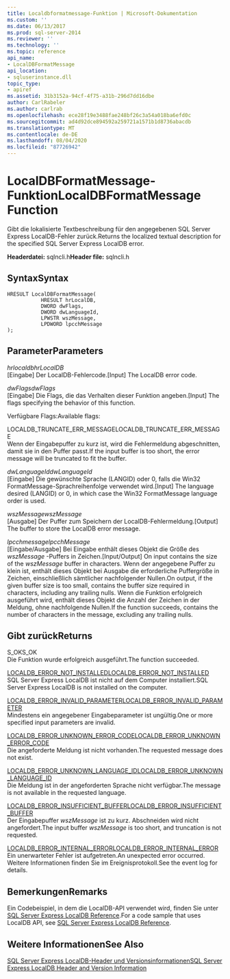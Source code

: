 ```yaml
---
title: Localdbformatmessage-Funktion | Microsoft-Dokumentation
ms.custom: ''
ms.date: 06/13/2017
ms.prod: sql-server-2014
ms.reviewer: ''
ms.technology: ''
ms.topic: reference
api_name:
- LocalDBFormatMessage
api_location:
- sqluserinstance.dll
topic_type:
- apiref
ms.assetid: 31b3152a-94cf-4f75-a31b-296d7dd16dbe
author: CarlRabeler
ms.author: carlrab
ms.openlocfilehash: ece28f19e3488fae248bf26c3a54a018ba6efd0c
ms.sourcegitcommit: ad4d92dce894592a259721a1571b1d8736abacdb
ms.translationtype: MT
ms.contentlocale: de-DE
ms.lasthandoff: 08/04/2020
ms.locfileid: "87726942"
---
```

# <a name="localdbformatmessage-function"></a><span data-ttu-id="98f31-102">LocalDBFormatMessage-Funktion</span><span class="sxs-lookup"><span data-stu-id="98f31-102">LocalDBFormatMessage Function</span></span>
  <span data-ttu-id="98f31-103">Gibt die lokalisierte Textbeschreibung für den angegebenen SQL Server Express LocalDB-Fehler zurück.</span><span class="sxs-lookup"><span data-stu-id="98f31-103">Returns the localized textual description for the specified SQL Server Express LocalDB error.</span></span>  
  
 <span data-ttu-id="98f31-104">**Headerdatei:** sqlncli.h</span><span class="sxs-lookup"><span data-stu-id="98f31-104">**Header file:** sqlncli.h</span></span>  
  
## <a name="syntax"></a><span data-ttu-id="98f31-105">Syntax</span><span class="sxs-lookup"><span data-stu-id="98f31-105">Syntax</span></span>  
  
```  
HRESULT LocalDBFormatMessage(  
           HRESULT hrLocalDB,  
           DWORD dwFlags,   
           DWORD dwLanguageId,   
           LPWSTR wszMessage,   
           LPDWORD lpcchMessage   
);  
```  
  
## <a name="parameters"></a><span data-ttu-id="98f31-106">Parameter</span><span class="sxs-lookup"><span data-stu-id="98f31-106">Parameters</span></span>  
 <span data-ttu-id="98f31-107">*hrlocaldb*</span><span class="sxs-lookup"><span data-stu-id="98f31-107">*hrLocalDB*</span></span>  
 <span data-ttu-id="98f31-108">[Eingabe] Der LocalDB-Fehlercode.</span><span class="sxs-lookup"><span data-stu-id="98f31-108">[Input] The LocalDB error code.</span></span>  
  
 <span data-ttu-id="98f31-109">*dwFlags*</span><span class="sxs-lookup"><span data-stu-id="98f31-109">*dwFlags*</span></span>  
 <span data-ttu-id="98f31-110">[Eingabe] Die Flags, die das Verhalten dieser Funktion angeben.</span><span class="sxs-lookup"><span data-stu-id="98f31-110">[Input] The flags specifying the behavior of this function.</span></span>  
  
 <span data-ttu-id="98f31-111">Verfügbare Flags:</span><span class="sxs-lookup"><span data-stu-id="98f31-111">Available flags:</span></span>  
  
 <span data-ttu-id="98f31-112">LOCALDB_TRUNCATE_ERR_MESSAGE</span><span class="sxs-lookup"><span data-stu-id="98f31-112">LOCALDB_TRUNCATE_ERR_MESSAGE</span></span>  
 <span data-ttu-id="98f31-113">Wenn der Eingabepuffer zu kurz ist, wird die Fehlermeldung abgeschnitten, damit sie in den Puffer passt.</span><span class="sxs-lookup"><span data-stu-id="98f31-113">If the input buffer is too short, the error message will be truncated to fit the buffer.</span></span>  
  
 <span data-ttu-id="98f31-114">*dwLanguageId*</span><span class="sxs-lookup"><span data-stu-id="98f31-114">*dwLanguageId*</span></span>  
 <span data-ttu-id="98f31-115">[Eingabe] Die gewünschte Sprache (LANGID) oder 0, falls die Win32 FormatMessage-Sprachreihenfolge verwendet wird.</span><span class="sxs-lookup"><span data-stu-id="98f31-115">[Input] The language desired (LANGID) or 0, in which case the Win32 FormatMessage language order is used.</span></span>  
  
 <span data-ttu-id="98f31-116">*wszMessage*</span><span class="sxs-lookup"><span data-stu-id="98f31-116">*wszMessage*</span></span>  
 <span data-ttu-id="98f31-117">[Ausgabe] Der Puffer zum Speichern der LocalDB-Fehlermeldung.</span><span class="sxs-lookup"><span data-stu-id="98f31-117">[Output] The buffer to store the LocalDB error message.</span></span>  
  
 <span data-ttu-id="98f31-118">*lpcchmessage*</span><span class="sxs-lookup"><span data-stu-id="98f31-118">*lpcchMessage*</span></span>  
 <span data-ttu-id="98f31-119">[Eingabe/Ausgabe] Bei Eingabe enthält dieses Objekt die Größe des *wszMessage* -Puffers in Zeichen.</span><span class="sxs-lookup"><span data-stu-id="98f31-119">[Input/Output] On input contains the size of the *wszMessage* buffer in characters.</span></span> <span data-ttu-id="98f31-120">Wenn der angegebene Puffer zu klein ist, enthält dieses Objekt bei Ausgabe die erforderliche Puffergröße in Zeichen, einschließlich sämtlicher nachfolgender Nullen.</span><span class="sxs-lookup"><span data-stu-id="98f31-120">On output, if the given buffer size is too small, contains the buffer size required in characters, including any trailing nulls.</span></span> <span data-ttu-id="98f31-121">Wenn die Funktion erfolgreich ausgeführt wird, enthält dieses Objekt die Anzahl der Zeichen in der Meldung, ohne nachfolgende Nullen.</span><span class="sxs-lookup"><span data-stu-id="98f31-121">If the function succeeds, contains the number of characters in the message, excluding any trailing nulls.</span></span>  
  
## <a name="returns"></a><span data-ttu-id="98f31-122">Gibt zurück</span><span class="sxs-lookup"><span data-stu-id="98f31-122">Returns</span></span>  
 <span data-ttu-id="98f31-123">S_OK</span><span class="sxs-lookup"><span data-stu-id="98f31-123">S_OK</span></span>  
 <span data-ttu-id="98f31-124">Die Funktion wurde erfolgreich ausgeführt.</span><span class="sxs-lookup"><span data-stu-id="98f31-124">The function succeeded.</span></span>  
  
 [<span data-ttu-id="98f31-125">LOCALDB_ERROR_NOT_INSTALLED</span><span class="sxs-lookup"><span data-stu-id="98f31-125">LOCALDB_ERROR_NOT_INSTALLED</span></span>](../express-localdb-error-messages/localdb-error-not-installed.md)  
 <span data-ttu-id="98f31-126">SQL Server Express LocalDB ist nicht auf dem Computer installiert.</span><span class="sxs-lookup"><span data-stu-id="98f31-126">SQL Server Express LocalDB is not installed on the computer.</span></span>  
  
 [<span data-ttu-id="98f31-127">LOCALDB_ERROR_INVALID_PARAMETER</span><span class="sxs-lookup"><span data-stu-id="98f31-127">LOCALDB_ERROR_INVALID_PARAMETER</span></span>](../express-localdb-error-messages/localdb-error-invalid-parameter.md)  
 <span data-ttu-id="98f31-128">Mindestens ein angegebener Eingabeparameter ist ungültig.</span><span class="sxs-lookup"><span data-stu-id="98f31-128">One or more specified input parameters are invalid.</span></span>  
  
 [<span data-ttu-id="98f31-129">LOCALDB_ERROR_UNKNOWN_ERROR_CODE</span><span class="sxs-lookup"><span data-stu-id="98f31-129">LOCALDB_ERROR_UNKNOWN_ERROR_CODE</span></span>](../express-localdb-error-messages/localdb-error-unknown-error-code.md)  
 <span data-ttu-id="98f31-130">Die angeforderte Meldung ist nicht vorhanden.</span><span class="sxs-lookup"><span data-stu-id="98f31-130">The requested message does not exist.</span></span>  
  
 [<span data-ttu-id="98f31-131">LOCALDB_ERROR_UNKNOWN_LANGUAGE_ID</span><span class="sxs-lookup"><span data-stu-id="98f31-131">LOCALDB_ERROR_UNKNOWN_LANGUAGE_ID</span></span>](../express-localdb-error-messages/localdb-error-unknown-language-id.md)  
 <span data-ttu-id="98f31-132">Die Meldung ist in der angeforderten Sprache nicht verfügbar.</span><span class="sxs-lookup"><span data-stu-id="98f31-132">The message is not available in the requested language.</span></span>  
  
 [<span data-ttu-id="98f31-133">LOCALDB_ERROR_INSUFFICIENT_BUFFER</span><span class="sxs-lookup"><span data-stu-id="98f31-133">LOCALDB_ERROR_INSUFFICIENT_BUFFER</span></span>](../express-localdb-error-messages/localdb-error-insufficient-buffer.md)  
 <span data-ttu-id="98f31-134">Der Eingabepuffer *wszMessage* ist zu kurz. Abschneiden wird nicht angefordert.</span><span class="sxs-lookup"><span data-stu-id="98f31-134">The input buffer *wszMessage* is too short, and truncation is not requested.</span></span>  
  
 [<span data-ttu-id="98f31-135">LOCALDB_ERROR_INTERNAL_ERROR</span><span class="sxs-lookup"><span data-stu-id="98f31-135">LOCALDB_ERROR_INTERNAL_ERROR</span></span>](../express-localdb-error-messages/localdb-error-internal-error.md)  
 <span data-ttu-id="98f31-136">Ein unerwarteter Fehler ist aufgetreten.</span><span class="sxs-lookup"><span data-stu-id="98f31-136">An unexpected error occurred.</span></span> <span data-ttu-id="98f31-137">Weitere Informationen finden Sie im Ereignisprotokoll.</span><span class="sxs-lookup"><span data-stu-id="98f31-137">See the event log for details.</span></span>  
  
## <a name="remarks"></a><span data-ttu-id="98f31-138">Bemerkungen</span><span class="sxs-lookup"><span data-stu-id="98f31-138">Remarks</span></span>  
 <span data-ttu-id="98f31-139">Ein Codebeispiel, in dem die LocalDB-API verwendet wird, finden Sie unter [SQL Server Express LocalDB Reference](../sql-server-express-localdb-reference.md).</span><span class="sxs-lookup"><span data-stu-id="98f31-139">For a code sample that uses LocalDB API, see [SQL Server Express LocalDB Reference](../sql-server-express-localdb-reference.md).</span></span>  
  
## <a name="see-also"></a><span data-ttu-id="98f31-140">Weitere Informationen</span><span class="sxs-lookup"><span data-stu-id="98f31-140">See Also</span></span>  
 [<span data-ttu-id="98f31-141">SQL Server Express LocalDB-Header und Versionsinformationen</span><span class="sxs-lookup"><span data-stu-id="98f31-141">SQL Server Express LocalDB Header and Version Information</span></span>](sql-server-express-localdb-header-and-version-information.md)  
  
  
